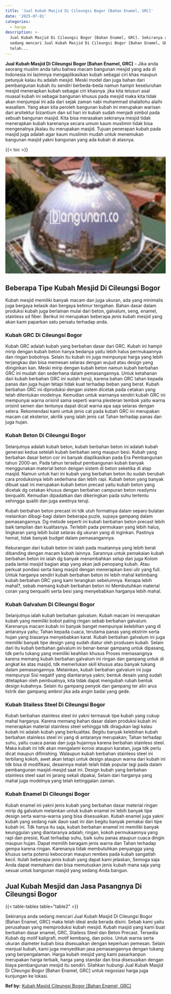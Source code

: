 ```yaml
---
title: 'Jual Kubah Masjid Di Cileungsi Bogor [Bahan Enamel, GRC]'
date: '2025-07-01'
categories:
  - harga
description: >-
  Jual Kubah Masjid Di Cileungsi Bogor [Bahan Enamel, GRC]. Sekiranya anda
  sedang mencari Jual Kubah Masjid Di Cileungsi Bogor [Bahan Enamel, GRC] maka
  telah...
---
```


**Jual Kubah Masjid Di Cileungsi Bogor \[Bahan Enamel, GRC\]** – Jika anda seorang muslim anda tahu bahwa macam bangunan mesjid yang ada di Indonesia ini lazimnya mengaplikasikan kubah sebagai ciri khas maupun petunjuk kalau itu adalah mesjid. Meski model dan juga bahan dari pembangunan kubah itu sendiri berbeda-beda namun hampir keseluruhan mesjid menerapkan kubah sebagai ciri khasnya. jika kita telusuri asal muasal kubah ini sebagai bangunan khusus pada mesjid maka kita tidak akan menjumpai ini ada dari sejak zaman nabi muhammad shalallohu alaihi wasallam. Yang akan kita peroleh bangunan kubah ini merupakan warisan dari arsitektur bizantium dan sd hari ini kubah sudah menjadi simbol pada sebuah bangunan masjid. Kita bisa merasakan sekiranya mesjid tidak menerapkan kubah karenanya secara umum kaum muslimin tidak bisa mengenalnya jikalau itu merupakan masjid. Tujuan penerapan kubah pada masjid juga adalah agar kaum muslimin mudah untuk menemukan bangunan masjid yakni bangunan yang ada kubah di atasnya.

{{< toc >}}

![Jual Kubah Masjid Di Cileungsi Bogor [Bahan Enamel, GRC]](/images/jual-kubah-masjid-19.png)

## Beberapa Tipe Kubah Mesjid Di Cileungsi Bogor

Kubah mesjid memiliki banyak macam dan juga ukuran, ada yang minimalis juga bergaya kelasik dan bergaya ketimur tengahan. Bahan dasar dalam produksi kubah juga berlainan mulai dari beton, galvalum, seng, enamel, stainless sd fiber. Berikut ini merupakan beberapa jenis kubah mesjid yang akan kami paparkan satu persatu terhadap anda.

### Kubah GRC Di Cileungsi Bogor

Kubah GRC adalah kubah yang berbahan dasar dari GRC. Kubah ini hampir mirip dengan kubah beton hanya bedanya yaitu lebih halus permukaannya dan ringan bobotnya. Selain itu kubah ini juga mempunyai harga yang lebih terjangkau dan bisa memesan selaras dengan wujud atau design yang diinginkan kan. Meski mirip dengan kubah beton namun kubah berbahan GRC ini mudah dan sederhana dalam pemasangannya. Untuk ketahanan dari kubah berbahan GRC ini sudah teruji, karena bahan GRC tahan kepada panas dan juga hujan tetapi tidak kuat terhadap beban yang berat. Kubah berbahan GRC ini diproduksi dengan sistem dicetak pada cetakan yang telah ditentukan modelnya. Kemudian untuk warnanya sendiri kubah GRC ini mempunyai warna orisinil sama seperti warna plesteran tembok yaitu warna orisinil semen dan tentunya dapat dicat warna apa saja selaras dengan selera. Rekomendasi kami untuk jenis cat pada kubah GRC ini merupakan macam cat eksterior, akrilik yang ialah jenis cat Tahan terhadap panas dan juga hujan.

### Kubah Beton Di Cileungsi Bogor

Selanjutnya adalah kubah beton, kubah berbahan beton ini adalah kubah generasi kedua setelah kubah berbahan seng maupun besi. Kubah yang berbahan dasar beton cor ini banyak diaplikasikan pada Era Pembangunan tahun 2000-an. Pada tahun tersebut pembangunan kubah banyak menggunakan material beton dengan sistem di beton seketika di atap masjid. Namun untuk hari ini kubah yang berbahan beton itu sudah berubah cara produksinya lebih sederhana dan lebih rapi. Kubah beton yang banyak dibuat saat ini merupakan kubah beton precast yaitu kubah beton yang dicetak dg cetakan khusus dengan berbahan campuran beton readymix berqualiti. Kemudian dipadatkan dan dikeringkan pada suhu tertentu sehingga qualiti dan juga awetnya teruji.

Kubah berbahan beton precast ini tdk utuh formatnya dalam separo bulatan melainkan dibagi-bagi dalam beberapa puzle, supaya gampang dalam pemasangannya. Dg metode seperti ini kubah berbahan beton precast lebih baik tampilan dan kualitasnya. Terlebih pada permukaan yang lebih halus, lingkaran yang lebih bulat selaras dg ukuran yang di inginkan. Pastinya hemat, tidak banyak budget dalam pemasangannya.

Kekurangan dari kubah beton ini ialah pada muatannya yang lebih berat dibanding dengan macam kubah lainnya. Sarannya untuk pemakaian kubah berbahan beton ini ialah dg banyak menambahkan selup dan juga Kolom pada lantai masjid bagian atap yang akan jadi penopang kubah. Atau perkuat pondasi serta tiang masjid dengan menerapkan besi ulir yang full. Untuk harganya sendiri kubah berbahan beton ini lebih mahal ketimbang kubah berbahan GRC yang kami terangkan sebelumnya. Kenapa lebih mahal?, sebab memang kubah berbahan beton ini Membutuhkan material coran yang berqualiti serta besi yang menyebabkan harganya lebih mahal.

### Kubah Galvalum Di Cileungsi Bogor

Selanjutnya ialah kubah berbahan galvalum. Kubah macam ini merupakan kubah yang memiliki bobot paling ringan sebab berbahan galvalum. Karenanya macam kubah ini banyak banget mempunyai kelebihan yang di antaranya yaitu; Tahan kepada cuaca, terutama panas yang ekstrim serta hujan yang biasanya menyebabkan karat. Kubah berbahan galvalum ini juga memiliki banyak tipe design yang sudah diatur oleh produsen kubah. Selain dari itu kubah berbahan galvalum ini benar-benar gampang untuk dipasang, tdk perlu tukang yang memiliki keahlian khusus Proses memasangnya karena memang kubah berbahan galvalum ini ringan dan gampang untuk di angkat ke atas masjid, tdk memerlukan skill khusus atau banyak tukang dalam pemasangannya. Melainkan, kubah berbahan galvalum ini juga mempunyai Sisi negatif yang diantaranya yakni; bentuk desain yang sudah ditetapkan oleh pembuatnya, kita tidak dapat mengubah rubah bentuk design kubahnya. Selain itu gampang penyok dan gampang ter aliri arus listrik dan gampang ambrol jika ada angin badai yang gede.

### Kubah Stailess Steel Di Cileungsi Bogor

Kubah berbahan stainless steel ini yakni termasuk tipe kubah yang cukup mahal harganya. Karena memang bahan dasar dalam produksi kubah ini menerapkan material stainless steel sehingga tdk diragukan lagi kalau kubah ini adalah kubah yang berkualitas. Begitu banyak kelebihan kubah berbahan stainless steel ini yang di antaranya merupakan; Tahan terhadap suhu, yaitu cuaca panas dan juga hujannya karena berbahan stainless steel. Maka kubah ini tdk akan mengalami korosi ataupun karatan, juga tdk perlu dicat maupun difinishing. Walaupun kubah berbahan stainless steel ini terbilang kokoh, awet akan tetapi untuk design ataupun warna dari kubah ini tdk bisa di modifikasi, desainnya malah telah tidak popular lagi pada dalam pembangunan masjid-mesjid saat ini. Design kubah yang berbahan stainless steel saat ini jarang sekali dipakai, Selain dari harganya yang mahal juga modelnya yang telah ketinggalan zaman.

### Kubah Enamel Di Cileungsi Bogor

Kubah enamel ini yakni jenis kubah yang berbahan dasar material ringan mirip dg galvalum melainkan untuk kubah enamel ini lebih banyak tipe design serta warna-warna yang bisa disesuaikan. Kubah enamel juga yakni kubah yang sedang naik daun saat ini dan begitu banyak pemakai dari tipe kubah ini. Tdk hanya itu saja, kubah berbahan enamel ini memiliki banyak keunggulan yang diantaranya adalah; ringan, kokoh permukaannya yang rapi dan presisi, Kuat terhadap suhu, baik suhu panas ataupun cuaca dingin maupun hujan. Dapat memilih beragam jenis warna dan Tahan terhadap gempa karena ringan. Karenanya tidak membutuhkan penyangga yang khusus serta potensi kebocoran maupun rembes pada kubah sangatlah kecil. Itulah beberapa jenis kubah yang dapat kami jelaskan, Semoga saja Anda dapat memahami dan bisa memutuskan jenis kubah mana saja yang sesuai untuk bangunan masjid yang sedang Anda bangun.

## Jual Kubah Mesjid dan Jasa Pasangnya Di Cileungsi Bogor

{{< table-tables table="table2" >}}

Sekiranya anda sedang mencari Jual Kubah Masjid Di Cileungsi Bogor \[Bahan Enamel, GRC\] maka telah ideal anda berada disini. Sebab kami yaitu perusahaan yang memproduksi kubah mesjid. Kubah masjid yang kami buat berbahan dasar enamel, GRC, Stailess Steel dan Beton Precast. Tersedia Kubah dg motif kaligrafi, motif kembang, dan polos. Untuk warna serta ukuran diameter kubah bisa disesuaikan dengan keperluan pemesan. Selain menjual kubah, kami juga menyedikan jasa pemasangannya dengan tukang yang berpengalaman. Harga kubah mesjid yang kami pasarkanpun merupakan harga terbaik, harga yang standar dan bisa disesuaikan dengan biaya pembangunan mesjid itu sendiri. Silahkan hubungi Jual Kubah Masjid Di Cileungsi Bogor \[Bahan Enamel, GRC\] untuk negosiasi harga juga kunjungan ke lokasi.

**Ref by:** [Kubah Masjid Cileungsi Bogor [Bahan Enamel, GRC]](https://id.wikipedia.org/wiki/Kubah)
